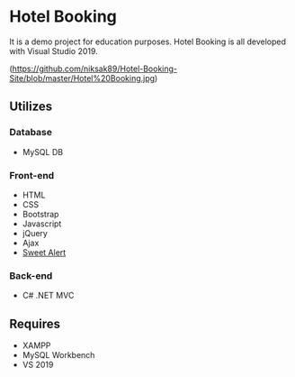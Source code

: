 # Hotel Booking
It is a demo project for education purposes. Hotel Booking is all developed with Visual Studio 2019.


(https://github.com/niksak89/Hotel-Booking-Site/blob/master/Hotel%20Booking.jpg)

## Utilizes

### Database
* MySQL DB
### Front-end
* HTML
* CSS
* Bootstrap
* Javascript
* jQuery
* Ajax
* [Sweet Alert](https://sweetalert.js.org/)
### Back-end
* C# .NET MVC 
	
## Requires
* XAMPP
* MySQL Workbench
* VS 2019
